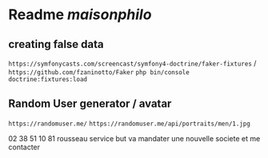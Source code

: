 # Readme *maisonphilo*

## creating false data 
`https://symfonycasts.com/screencast/symfony4-doctrine/faker-fixtures` / `https://github.com/fzaninotto/Faker`
`php bin/console doctrine:fixtures:load`

## Random User generator / avatar 
`https://randomuser.me/`
`https://randomuser.me/api/portraits/men/1.jpg` <!-- images range from 0 to 100 for men or woman -->

02 38 51 10 81
rousseau service
but va mandater une nouvelle societe et me contacter
